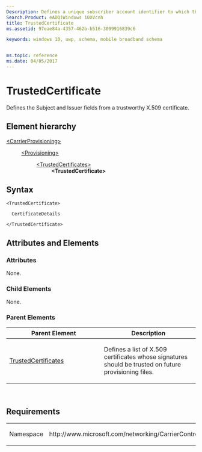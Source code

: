 ```yaml
---
Description: Defines a unique subscriber account identifier to which this provisioning attempt applies.
Search.Product: eADQiWindows 10XVcnh
title: TrustedCertificate
ms.assetid: 97eae84a-4357-462b-b516-3099916839c6

keywords: windows 10, uwp, schema, mobile broadband schema


ms.topic: reference
ms.date: 04/05/2017
---
```


# TrustedCertificate


Defines the Subject and Issuer fields from a trustworthy X.509 certificate.

## Element hierarchy

<dl>
<dt><a href="element-carrierprovisioning.md">&lt;CarrierProvisioning&gt;</a></dt>
<dd>
<dl>
<dt><a href="element-provisioning.md">&lt;Provisioning&gt;</a></dt>
<dd>
<dl>
<dt><a href="element-trustedcertificates.md">&lt;TrustedCertificates&gt;</a></dt>
<dd><b>&lt;TrustedCertificate&gt;</b></dd>
</dl>
</dd>
</dl>
</dd>
</dl>

## Syntax

``` syntax
<TrustedCertificate>

  CertificateDetails

</TrustedCertificate>
```

## Attributes and Elements


### Attributes

None.

### Child Elements

None.

### Parent Elements

<table>
<colgroup>
<col width="50%" />
<col width="50%" />
</colgroup>
<thead>
<tr class="header">
<th>Parent Element</th>
<th>Description</th>
</tr>
</thead>
<tbody>
<tr class="odd">
<td><a href="element-trustedcertificates.md">TrustedCertificates</a> </td>
<td><p>Defines a list of X.509 certificates whose signatures should be trusted on future provisioning files.</p></td>
</tr>
</tbody>
</table>

 

## Requirements

<table>
<colgroup>
<col width="50%" />
<col width="50%" />
</colgroup>
<tbody>
<tr class="odd">
<td><p>Namespace</p></td>
<td><p>http://www.microsoft.com/networking/CarrierControl/v1</p></td>
</tr>
</tbody>
</table>

 

 



